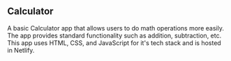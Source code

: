 ## Calculator

A basic Calculator app that allows users to do math operations more easily. The app provides standard functionality such as addition, subtraction, etc. This app uses HTML, CSS, and JavaScript for it's tech stack and is hosted in Netlify.
